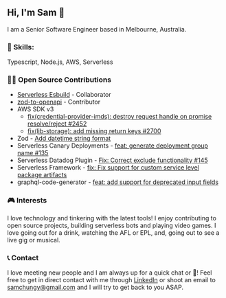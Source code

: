 ## Hi, I'm Sam 👋
I am a Senior Software Engineer based in Melbourne, Australia.

### 🌟 Skills:
Typescript, Node.js, AWS, Serverless

### 👨‍💻 Open Source Contributions
- [Serverless Esbuild](https://github.com/floydspace/serverless-esbuild) - Collaborator
- [zod-to-openapi](https://github.com/asteasolutions/zod-to-openapi) - Contributor
- AWS SDK v3
  - [fix(credential-provider-imds): destroy request handle on promise resolve/reject #2452](https://github.com/aws/aws-sdk-js-v3/pull/2452)
  - [fix(lib-storage): add missing return keys #2700](https://github.com/aws/aws-sdk-js-v3/pull/2700)
- Zod - [Add datetime string format](https://github.com/colinhacks/zod/pull/1494)
- Serverless Canary Deployments - [feat: generate deployment group name #135](https://github.com/davidgf/serverless-plugin-canary-deployments/pull/135)
- Serverless Datadog Plugin - [Fix: Correct exclude functionality #145](https://github.com/DataDog/serverless-plugin-datadog/pull/145)
- Serverless Framework - [fix: Fix support for custom service level package artifacts](https://github.com/serverless/dashboard-plugin/pull/669)
- graphql-code-generator - [feat: add support for deprecated input fields](https://github.com/dotansimha/graphql-code-generator/pull/7767)

### 🎮 Interests
I love technology and tinkering with the latest tools! I enjoy contributing to open source projects, building serverless bots and playing video games. I love going out for a drink, watching the AFL or EPL, and, going out to see a live gig or musical.

### 📞 Contact
I love meeting new people and I am always up for a quick chat or :beer:! Feel free to get in direct contact with me through [LinkedIn](https://linkedin.com/in/samchungy/) or shoot an email to samchungy@gmail.com and I will try to get back to you ASAP.
